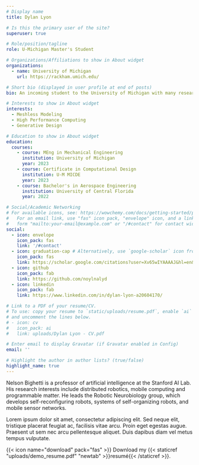 ```yaml
---
# Display name
title: Dylan Lyon

# Is this the primary user of the site?
superuser: true

# Role/position/tagline
role: U-Michigan Master's Student

# Organizations/Affiliations to show in About widget
organizations:
  - name: University of Michigan
    url: https://rackham.umich.edu/

# Short bio (displayed in user profile at end of posts)
bio: An incoming student to the University of Michigan with many research goals to complete. Made the most out of alma mater University of Central Florida by completing a thesis, winning a NASA design competition, and taking 5 graduate-level courses in engineering. Currently working on a reduced-node FE model of a skyscraper for alternating dynamic and spectral analysis. Planning to earn a certificate in Computational Design Engineering at U-M MICDE for the development of dissertation research.

# Interests to show in About widget
interests:
  - Meshless Modeling
  - High Performance Computing
  - Generative Design

# Education to show in About widget
education:
  courses:
    - course: MEng in Mechanical Engineering
      institution: University of Michigan
      year: 2023
    - course: Certificate in Computational Design
      institution: U-M MICDE
      year: 2023
    - course: Bachelor's in Aerospace Engineering
      institution: University of Central Florida
      year: 2022

# Social/Academic Networking
# For available icons, see: https://wowchemy.com/docs/getting-started/page-builder/#icons
#   For an email link, use "fas" icon pack, "envelope" icon, and a link in the
#   form "mailto:your-email@example.com" or "/#contact" for contact widget.
social:
  - icon: envelope
    icon_pack: fas
    link: '/#contact'
  - icon: graduation-cap # Alternatively, use `google-scholar` icon from `ai` icon pack
    icon_pack: fas
    link: https://scholar.google.com/citations?user=Xv65wIYAAAAJ&hl=en&authuser=1
  - icon: github
    icon_pack: fab
    link: https://github.com/noylnalyd
  - icon: linkedin
    icon_pack: fab
    link: https://www.linkedin.com/in/dylan-lyon-a20604170/

# Link to a PDF of your resume/CV.
# To use: copy your resume to `static/uploads/resume.pdf`, enable `ai` icons in `params.toml`,
# and uncomment the lines below.
# - icon: cv
#   icon_pack: ai
#   link: uploads/Dylan Lyon - CV.pdf

# Enter email to display Gravatar (if Gravatar enabled in Config)
email: ''

# Highlight the author in author lists? (true/false)
highlight_name: true
---
```


Nelson Bighetti is a professor of artificial intelligence at the Stanford AI Lab. His research interests include distributed robotics, mobile computing and programmable matter. He leads the Robotic Neurobiology group, which develops self-reconfiguring robots, systems of self-organizing robots, and mobile sensor networks.

Lorem ipsum dolor sit amet, consectetur adipiscing elit. Sed neque elit, tristique placerat feugiat ac, facilisis vitae arcu. Proin eget egestas augue. Praesent ut sem nec arcu pellentesque aliquet. Duis dapibus diam vel metus tempus vulputate.

{{< icon name="download" pack="fas" >}} Download my {{< staticref "uploads/demo_resume.pdf" "newtab" >}}resumé{{< /staticref >}}.
